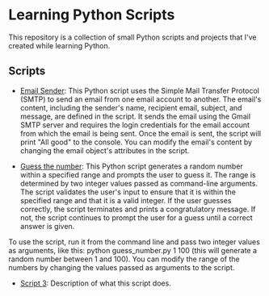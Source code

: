 # Learning Python Scripts

This repository is a collection of small Python scripts and projects that I've created while learning Python.

## Scripts

- [Email Sender](email_sender.py): This Python script uses the Simple Mail Transfer Protocol (SMTP) to send an email from one email account to another. The email's content, including the sender's name, recipient email, subject, and message, are defined in the script. It sends the email using the Gmail SMTP server and requires the login credentials for the email account from which the email is being sent. Once the email is sent, the script will print "All good" to the console. You can modify the email's content by changing the email object's attributes in the script.

- [Guess the number](guess_the_number_game.py): This Python script generates a random number within a specified range and prompts the user to guess it. The range is determined by two integer values passed as command-line arguments. The script validates the user's input to ensure that it is within the specified range and that it is a valid integer. If the user guesses correctly, the script terminates and prints a congratulatory message. If not, the script continues to prompt the user for a guess until a correct answer is given.

To use the script, run it from the command line and pass two integer values as arguments, like this: python guess_number.py 1 100 (this will generate a random number between 1 and 100). You can modify the range of the numbers by changing the values passed as arguments to the script.


- [Script 3](script3.py): Description of what this script does.

